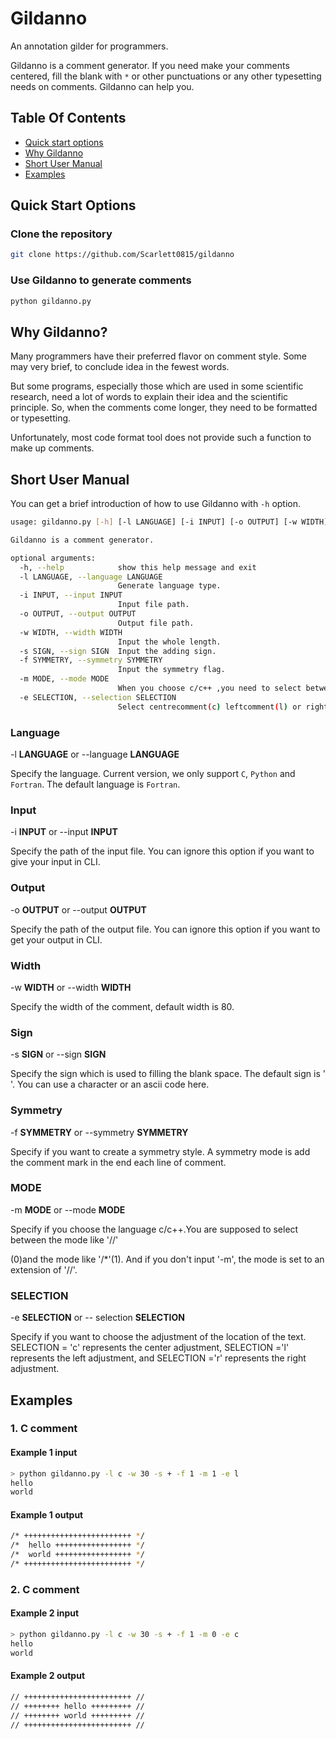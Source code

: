 # Gildanno

An annotation gilder for programmers.

Gildanno is a comment generator. If you need make your comments centered, fill the blank with `*` or other punctuations or any other typesetting needs on comments. Gildanno can help you.

## Table Of Contents

* [Quick start options](#quick-start-options)
* [Why Gildanno](#why-gildanno)
* [Short User Manual](#short-user-manual)
* [Examples](#examples)

## Quick Start Options

### Clone the repository

```bash
git clone https://github.com/Scarlett0815/gildanno
```

### Use Gildanno to generate comments

```bash
python gildanno.py
```

## Why Gildanno?

Many programmers have their preferred flavor on comment style. Some may very brief, to conclude idea in the fewest words.

But some programs, especially those which are used in some scientific research, need a lot of words to explain their idea and the scientific principle. So, when the comments come longer, they need to be formatted or typesetting.

Unfortunately, most code format tool does not provide such a function to make up comments.

## Short User Manual

You can get a brief introduction of how to use Gildanno with `-h` option.

```bash
usage: gildanno.py [-h] [-l LANGUAGE] [-i INPUT] [-o OUTPUT] [-w WIDTH] [-s SIGN] [-f SYMMETRY] [-m MODE]

Gildanno is a comment generator.

optional arguments:
  -h, --help            show this help message and exit
  -l LANGUAGE, --language LANGUAGE
                        Generate language type.
  -i INPUT, --input INPUT
                        Input file path.
  -o OUTPUT, --output OUTPUT
                        Output file path.
  -w WIDTH, --width WIDTH
                        Input the whole length.
  -s SIGN, --sign SIGN  Input the adding sign.
  -f SYMMETRY, --symmetry SYMMETRY
                        Input the symmetry flag.
  -m MODE, --mode MODE  
                        When you choose c/c++ ,you need to select between//(0)and /*(1).
  -e SELECTION, --selection SELECTION
                        Select centrecomment(c) leftcomment(l) or rightcomment(r).
```

### Language

-l **LANGUAGE** or --language **LANGUAGE**

Specify the language. Current version, we only support `C`, `Python` and `Fortran`. The default language is `Fortran`.

### Input

-i **INPUT** or --input **INPUT**

Specify the path of the input file. You can ignore this option if you want to give your input in CLI.

### Output

-o **OUTPUT** or --output **OUTPUT**

Specify the path of the output file. You can ignore this option if you want to get your output in CLI.

### Width

-w **WIDTH** or --width **WIDTH**

Specify the width of the comment, default width is 80.

### Sign

-s **SIGN** or --sign **SIGN**

Specify the sign which is used to filling the blank space. The default sign is ' '.
You can use a character or an ascii code here.

### Symmetry

-f **SYMMETRY** or --symmetry **SYMMETRY**

Specify if you want to create a symmetry style. A symmetry mode is add the comment mark in the end each line of comment.

### MODE

-m **MODE** or --mode **MODE**

Specify if you choose the language c/c++.You are supposed to select between the mode like '//'

(0)and the mode like '/*'(1). And if you don't input '-m', the mode is set to an extension of '//'.

### SELECTION

-e **SELECTION** or -- selection **SELECTION**

Specify if you want to choose the adjustment of the location of the text. SELECTION = 'c' represents the center adjustment, SELECTION ='l' represents the left adjustment, and SELECTION ='r' represents the right adjustment.



## Examples

### 1. C comment

#### Example 1 input

```bash
> python gildanno.py -l c -w 30 -s + -f 1 -m 1 -e l
hello
world
```

#### Example 1 output

```bash
/* ++++++++++++++++++++++++ */
/*  hello +++++++++++++++++ */
/*  world +++++++++++++++++ */
/* ++++++++++++++++++++++++ */
```


### 2. C comment

#### Example 2 input

```bash
> python gildanno.py -l c -w 30 -s + -f 1 -m 0 -e c
hello
world
```

#### Example 2 output

```bash
// ++++++++++++++++++++++++ //
// ++++++++ hello +++++++++ //
// ++++++++ world +++++++++ //
// ++++++++++++++++++++++++ //
```